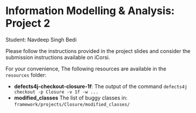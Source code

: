 # Information Modelling & Analysis: Project 2

Student: Navdeep Singh Bedi

Please follow the instructions provided in the project slides 
and consider the submission instructions available on iCorsi.

For your convenience, The following resources are available in the `resources` folder:
- **defects4j-checkout-closure-1f**: The output of the command `defects4j checkout -p Closure -v 1f -w ...`
- **modified_classes** The list of buggy classes in: `framework/projects/Closure/modified_classes/`
